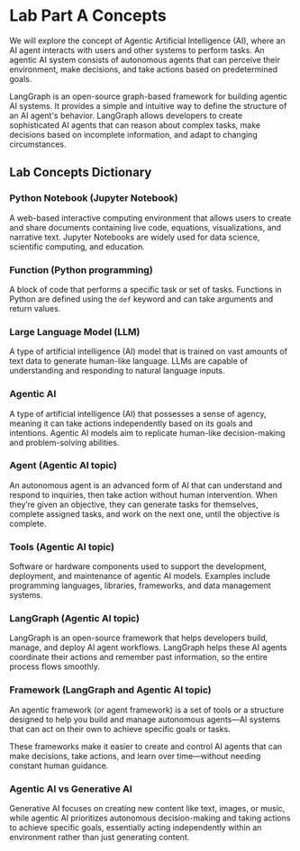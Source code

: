 # Lab Part A Concepts

We will explore the concept of Agentic Artificial Intelligence (AI), where an AI agent interacts with users and other systems to perform tasks. An agentic AI system consists of autonomous agents that can perceive their environment, make decisions, and take actions based on predetermined goals.

LangGraph is an open-source graph-based framework for building agentic AI systems. It provides a simple and intuitive way to define the structure of an AI agent's behavior. LangGraph allows developers to create sophisticated AI agents that can reason about complex tasks, make decisions based on incomplete information, and adapt to changing circumstances.

## Lab Concepts Dictionary

### Python Notebook (Jupyter Notebook)

A web-based interactive computing environment that allows users to create and share documents containing live code, equations, visualizations, and narrative text. Jupyter Notebooks are widely used for data science, scientific computing, and education.

### Function (Python programming)

A block of code that performs a specific task or set of tasks. Functions in Python are defined using the `def` keyword and can take arguments and return values.

### Large Language Model (LLM)

A type of artificial intelligence (AI) model that is trained on vast amounts of text data to generate human-like language. LLMs are capable of understanding and responding to natural language inputs.

### Agentic AI

A type of artificial intelligence (AI) that possesses a sense of agency, meaning it can take actions independently based on its goals and intentions. Agentic AI models aim to replicate human-like decision-making and problem-solving abilities.

### Agent (Agentic AI topic)

An autonomous agent is an advanced form of AI that can understand and respond to inquiries, then take action without human intervention. When they’re given an objective, they can generate tasks for themselves, complete assigned tasks, and work on the next one, until the objective is complete.

### Tools (Agentic AI topic)

Software or hardware components used to support the development, deployment, and maintenance of agentic AI models. Examples include programming languages, libraries, frameworks, and data management systems.

### LangGraph (Agentic AI topic)

LangGraph is an open-source framework that helps developers build, manage, and deploy AI agent workflows. LangGraph helps these AI agents coordinate their actions and remember past information, so the entire process flows smoothly.

### Framework (LangGraph and Agentic AI topic)

An agentic framework (or agent framework) is a set of tools or a structure designed to help you build and manage autonomous agents—AI systems that can act on their own to achieve specific goals or tasks.

These frameworks make it easier to create and control AI agents that can make decisions, take actions, and learn over time—without needing constant human guidance.

### Agentic AI vs Generative AI

Generative AI focuses on creating new content like text, images, or music, while agentic AI prioritizes autonomous decision-making and taking actions to achieve specific goals, essentially acting independently within an environment rather than just generating content.